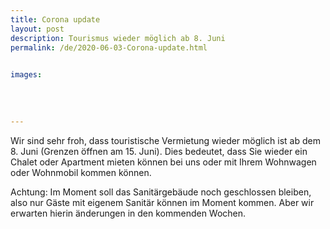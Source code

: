 ```yaml
---
title: Corona update
layout: post
description: Tourismus wieder möglich ab 8. Juni
permalink: /de/2020-06-03-Corona-update.html

    
images: 
    
    
    
    
---
```


Wir sind sehr froh, dass touristische Vermietung wieder möglich ist ab dem 8. Juni (Grenzen öffnen am 15. Juni). Dies bedeutet, dass Sie wieder ein Chalet oder Apartment mieten können bei uns oder mit Ihrem Wohnwagen oder Wohnmobil kommen können. 

Achtung: Im Moment soll das Sanitärgebäude noch geschlossen bleiben, also nur Gäste mit eigenem Sanitär können im Moment kommen. Aber wir erwarten hierin änderungen in den kommenden Wochen. 
